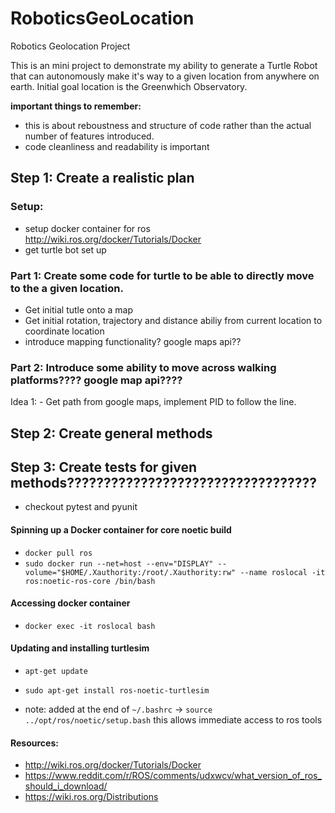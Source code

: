# RoboticsGeoLocation
Robotics Geolocation Project

This is an mini project to demonstrate my ability to generate a Turtle Robot that can autonomously make it's way to a given location from anywhere on earth. Initial goal location is the Greenwhich Observatory.

**important things to remember:**
- this is about reboustness and structure of code rather than the actual number of features introduced.
- code cleanliness and readability is important


## Step 1: Create a realistic plan

### Setup:
 - setup docker container for ros http://wiki.ros.org/docker/Tutorials/Docker
 - get turtle bot set up
 
 

### Part 1: Create some code for turtle to be able to directly move to the a given location.
- Get initial tutle onto a map
- Get initial rotation, trajectory and distance abiliy from current location to coordinate location
- introduce mapping functionality? google maps api??




### Part 2: Introduce some ability to move across walking platforms???? google map api???? 
Idea 1: - Get path from google maps, implement PID to follow the line.


## Step 2: Create general methods


## Step 3: Create tests for given methods??????????????????????????????????
- checkout pytest and pyunit


#### Spinning up a Docker container for core noetic build
- `docker pull ros`
- `sudo docker run --net=host --env="DISPLAY" --volume="$HOME/.Xauthority:/root/.Xauthority:rw" --name roslocal -it ros:noetic-ros-core /bin/bash`

#### Accessing docker container
- `docker exec -it roslocal bash`   

#### Updating and installing turtlesim
- `apt-get update`
- `sudo apt-get install ros-noetic-turtlesim`

- note: added at the end of `~/.bashrc` -> `source ../opt/ros/noetic/setup.bash` this allows immediate access to ros tools

#### Resources: 
- http://wiki.ros.org/docker/Tutorials/Docker
- https://www.reddit.com/r/ROS/comments/udxwcv/what_version_of_ros_should_i_download/
- https://wiki.ros.org/Distributions


